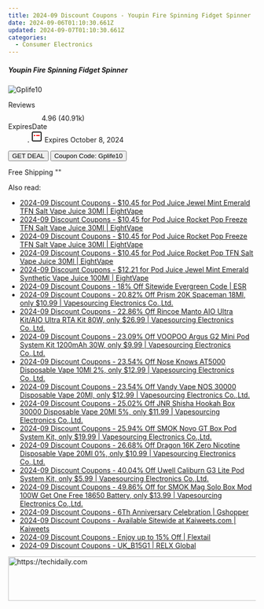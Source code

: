 ```yaml
---
title: 2024-09 Discount Coupons - Youpin Fire Spinning Fidget Spinner | Gshopper
date: 2024-09-06T01:10:30.661Z
updated: 2024-09-07T01:10:30.661Z
categories:
  - Consumer Electronics
---
```



<div class="max-w-4xl mx-auto grid grid-cols-1 lg:max-w-5xl lg:gap-x-20 lg:grid-cols-2">
  <div class="relative p-3 col-start-1 row-start-1 flex flex-col-reverse rounded-lg bg-gradient-to-t from-black/75 via-black/0 sm:bg-none sm:row-start-2 sm:p-0 lg:row-start-1">
    <h5 class="mt-1 text-lg font-semibold text-white sm:text-slate-900 md:text-2xl dark:sm:text-white">Youpin Fire Spinning Fidget Spinner</h5>
  </div>
  
  <div class="col-start-1 col-end-3 row-start-1 grid gap-4 sm:mb-6 sm:grid-cols-4 lg:col-start-2 lg:row-span-6 lg:row-end-6 lg:mb-0 lg:gap-6">
      <img src="&quot;&quot;" onClick="javascript:window.open(decodeURIComponent('%22https%3A%2F%2Fwww.shareasale.com%2Fu.cfm%3Fd%3D1118594%26m%3D97331%26u%3D4338022%22'), '_blank');void(0);" alt="Gplife10" class="h-60 w-full rounded-lg object-cover sm:col-span-2 sm:h-52 lg:col-span-full" loading="lazy" />
    
  </div>
  <dl class="row-start-2 mt-4 flex items-center text-xs font-medium sm:row-start-3 sm:mt-1 md:mt-2.5 lg:row-start-2">
    <dt class="sr-only">Reviews</dt>
    <dd class="flex items-center text-indigo-600 dark:text-indigo-400">
      <svg width="24" height="24" fill="none" aria-hidden="true" class="mr-1 stroke-current dark:stroke-indigo-500">
        <path d="m12 5 2 5h5l-4 4 2.103 5L12 16l-5.103 3L9 14l-4-4h5l2-5Z" stroke-width="2" stroke-linecap="round" stroke-linejoin="round" />
      </svg>
      <span>4.96 <span class="font-normal text-slate-400">(40.91k)</span></span>
    </dd>
    <dt class="sr-only">ExpiresDate</dt>
    <dd class="flex items-center">
      <svg width="2" height="2" aria-hidden="true" fill="currentColor" class="mx-3 text-slate-300">
        <circle cx="1" cy="1" r="1" />
      </svg>
      <svg width="24" height="24" viewBox="0 0 24 24" fill="none" stroke="currentColor" stroke-width="2">
        <rect x="3" y="3" width="18" height="18" rx="2" fill="#fff" />
        <path d="M6 10L18 10" stroke="red" stroke-width="2" fill="none" />
        <path d="M10 6L10 18" stroke="#fff" stroke-width="2" fill="none" />
      </svg>
      Expires October 8, 2024    </dd>
  </dl>
  <div class="col-start-1 row-start-3 mt-4 self-center sm:col-start-2 sm:row-span-2 sm:row-start-2 sm:mt-0 lg:col-start-1 lg:row-start-3 lg:row-end-4 lg:mt-6">
    <button type="button" onClick="javascript:window.open(decodeURIComponent('%22https%3A%2F%2Fwww.shareasale.com%2Fu.cfm%3Fd%3D1118594%26m%3D97331%26u%3D4338022%22'), '_blank');void(0);" class="rounded-lg bg-red-600 px-3 py-2 text-sm font-medium leading-6 text-white">GET DEAL</button>
    <button type="button" onClick="javascript:window.open(decodeURIComponent('%22https%3A%2F%2Fwww.shareasale.com%2Fu.cfm%3Fd%3D1118594%26m%3D97331%26u%3D4338022%22'), '_blank');void(0);" class="border-dashed border-2 border-indigo-600 bg-green-100 text-sm leading-6 font-medium py-2 px-3 rounded-lg">Coupon Code: Gplife10</button>
  </div>
  <p class="col-start-1 mt-4 text-sm leading-6 sm:col-span-2 lg:col-span-1 lg:row-start-4 lg:mt-6 dark:text-slate-400">
    Free Shipping 
""  </p>
</div>
<span class="atpl-alsoreadstyle">Also read:</span>
<div><ul>
<li><a href="https://coupons.techidaily.com/coupon-1230711-share-59344-sale/"><u>2024-09 Discount Coupons - $10.45 for Pod Juice Jewel Mint Emerald TFN Salt Vape Juice 30Ml | EightVape</u></a></li>
<li><a href="https://coupons.techidaily.com/coupon-1230712-share-59344-sale/"><u>2024-09 Discount Coupons - $10.45 for Pod Juice Rocket Pop Freeze TFN Salt Vape Juice 30Ml | EightVape</u></a></li>
<li><a href="https://coupons.techidaily.com/coupon-1230713-share-59344-sale/"><u>2024-09 Discount Coupons - $10.45 for Pod Juice Rocket Pop Freeze TFN Salt Vape Juice 30Ml | EightVape</u></a></li>
<li><a href="https://coupons.techidaily.com/coupon-1230714-share-59344-sale/"><u>2024-09 Discount Coupons - $10.45 for Pod Juice Rocket Pop TFN Salt Vape Juice 30Ml | EightVape</u></a></li>
<li><a href="https://coupons.techidaily.com/coupon-1230715-share-59344-sale/"><u>2024-09 Discount Coupons - $12.21 for Pod Juice Jewel Mint Emerald Synthetic Vape Juice 100Ml | EightVape</u></a></li>
<li><a href="https://coupons.techidaily.com/coupon-985313-share-80610-sale/"><u>2024-09 Discount Coupons - 18% Off Sitewide Evergreen Code | ESR</u></a></li>
<li><a href="https://coupons.techidaily.com/coupon-1100142-share-90958-sale/"><u>2024-09 Discount Coupons - 20.82% Off Prism 20K Spaceman 18Ml, only $10.99 | Vapesourcing Electronics Co.,Ltd.</u></a></li>
<li><a href="https://coupons.techidaily.com/coupon-1099938-share-90958-sale/"><u>2024-09 Discount Coupons - 22.86% Off Rincoe Manto AIO Ultra Kit/AIO Ultra RTA Kit 80W, only $26.99 | Vapesourcing Electronics Co.,Ltd.</u></a></li>
<li><a href="https://coupons.techidaily.com/coupon-1113843-share-90958-sale/"><u>2024-09 Discount Coupons - 23.09% Off VOOPOO Argus G2 Mini Pod System Kit 1200mAh 30W, only $9.99 | Vapesourcing Electronics Co.,Ltd.</u></a></li>
<li><a href="https://coupons.techidaily.com/coupon-1230038-share-90958-sale/"><u>2024-09 Discount Coupons - 23.54% Off Nose Knows AT5000 Disposable Vape 10Ml 2%, only $12.99 | Vapesourcing Electronics Co.,Ltd.</u></a></li>
<li><a href="https://coupons.techidaily.com/coupon-1230040-share-90958-sale/"><u>2024-09 Discount Coupons - 23.54% Off Vandy Vape NOS 30000 Disposable Vape 20Ml, only $12.99 | Vapesourcing Electronics Co.,Ltd.</u></a></li>
<li><a href="https://coupons.techidaily.com/coupon-1230039-share-90958-sale/"><u>2024-09 Discount Coupons - 25.02% Off JNR Shisha Hookah Box 30000 Disposable Vape 20Ml 5%, only $11.99 | Vapesourcing Electronics Co.,Ltd.</u></a></li>
<li><a href="https://coupons.techidaily.com/coupon-1230037-share-90958-sale/"><u>2024-09 Discount Coupons - 25.94% Off SMOK Novo GT Box Pod System Kit, only $19.99 | Vapesourcing Electronics Co.,Ltd.</u></a></li>
<li><a href="https://coupons.techidaily.com/coupon-1230243-share-90958-sale/"><u>2024-09 Discount Coupons - 26.68% Off Dragon 16K Zero Nicotine Disposable Vape 20Ml 0%, only $10.99 | Vapesourcing Electronics Co.,Ltd.</u></a></li>
<li><a href="https://coupons.techidaily.com/coupon-1110992-share-90958-sale/"><u>2024-09 Discount Coupons - 40.04% Off Uwell Caliburn G3 Lite Pod System Kit, only $5.99 | Vapesourcing Electronics Co.,Ltd.</u></a></li>
<li><a href="https://coupons.techidaily.com/coupon-1028462-share-90958-sale/"><u>2024-09 Discount Coupons - 49.86% Off for SMOK Mag Solo Box Mod 100W Get One Free 18650 Battery, only $13.99 | Vapesourcing Electronics Co.,Ltd.</u></a></li>
<li><a href="https://coupons.techidaily.com/coupon-1229848-share-97331-sale/"><u>2024-09 Discount Coupons - 6Th Anniversary Celebration | Gshopper</u></a></li>
<li><a href="https://coupons.techidaily.com/coupon-1229857-share-116593-sale/"><u>2024-09 Discount Coupons - Available Sitewide at Kaiweets.com | Kaiweets</u></a></li>
<li><a href="https://coupons.techidaily.com/coupon-1230036-share-127720-sale/"><u>2024-09 Discount Coupons - Enjoy up to 15% Off | Flextail</u></a></li>
<li><a href="https://coupons.techidaily.com/coupon-1231107-share-92020-sale/"><u>2024-09 Discount Coupons - UK_B15G1 | RELX Global</u></a></li>
</ul></div>

<ins class="adsbygoogle"
      style="display:block"
      data-ad-client="ca-pub-7571918770474297"
      data-ad-slot="8358498916"
      data-ad-format="auto"
      data-full-width-responsive="true"></ins>
<!-- affiliate ads begin -->
<a href="https://zebaoaffiliateprogram.pxf.io/c/5597632/2137974/21526" target="_top" id="2137974">
  <img src="//a.impactradius-go.com/display-ad/21526-2137974" border="0" alt="https://techidaily.com" width="728" height="90"/>
</a>
<img height="0" width="0" src="https://zebaoaffiliateprogram.pxf.io/i/5597632/2137974/21526" style="position:absolute;visibility:hidden;" border="0" />
<!-- affiliate ads end -->